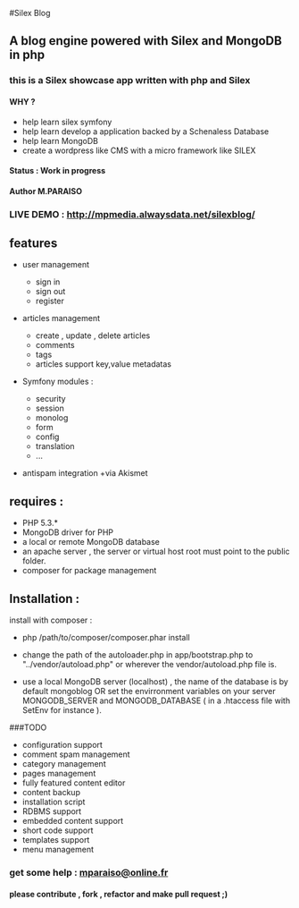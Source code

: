 #Silex Blog
## A blog engine powered with Silex and MongoDB in php
### this is a Silex showcase app written with php and Silex

#### WHY ? 
+ help learn silex symfony 
+ help learn develop a application backed by a Schenaless Database
+ help learn MongoDB
+ create a wordpress like CMS with a micro framework like SILEX

#### Status : Work in progress

#### Author M.PARAISO

### LIVE DEMO : http://mpmedia.alwaysdata.net/silexblog/


## features

+ user management
  + sign in 
  + sign out
  + register

+ articles management
  + create , update , delete articles
  + comments
  + tags
  + articles support key,value metadatas 
  
+ Symfony modules :
	+ security
	+ session
	+ monolog
	+ form
	+ config
	+ translation
	+ ...

+ antispam integration 
  +via Akismet


## requires :

+ PHP 5.3.*
+ MongoDB driver for PHP
+ a local or remote MongoDB database
+ an apache server , the server or virtual host root must point to the public folder.
+ composer for package management

## Installation :

install with composer :

+ php /path/to/composer/composer.phar install

+ change the path of the autoloader.php in app/bootstrap.php to "../vendor/autoload.php" or wherever the vendor/autoload.php file is.

+ use a local MongoDB server (localhost) , the name of the database is by default mongoblog OR set the envirronment variables on your server MONGODB_SERVER and MONGODB_DATABASE ( in a .htaccess file with SetEnv for instance ).

###TODO

+ configuration support
+ comment spam management
+ category management
+ pages management
+ fully featured content editor 
+ content backup
+ installation script
+ RDBMS support
+ embedded content support
+ short code support
+ templates support
+ menu management

### get some help : mparaiso@online.fr
#### please contribute , fork , refactor and make pull request ;)

